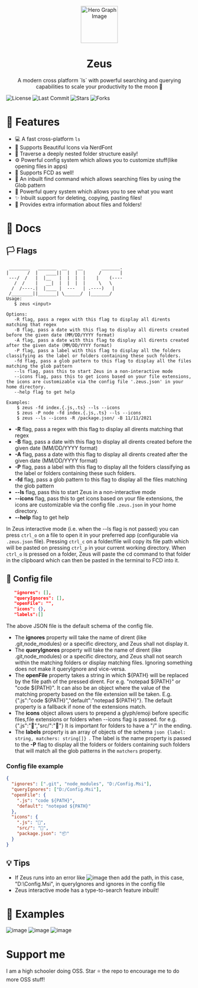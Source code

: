 <p align="center">
  <img width="100px" src="https://api.iconify.design/noto-v1:telescope.svg" align="center" alt="Hero Graph Image" />
  <h1 align="center">Zeus </h1>
  <p align="center"> A modern cross platform `ls` with powerful searching and querying capabilities to scale your productivity to the moon 🚀
  </p>
</p>

![License](https://img.shields.io/github/license/Borrus-sudo/Zeus?label=License)
![Last Commit](https://img.shields.io/github/last-commit/Borrus-sudo/Zeus?label=Last%20Commit)
![Stars](https://img.shields.io/github/stars/Borrus-sudo/Zeus)
![Forks](https://img.shields.io/github/forks/Borrus-sudo/Zeus)

# 🎩 Features

- 💻 A fast cross-platform `ls`
- 🎨 Supports Beautiful Icons via NerdFont
- 📁 Traverse a deeply nested folder structure easily!
- ⚙ Powerful config system which allows you to customize stuff(like opening files in apps)
- 💪 Supports FCD as well!
- 🔎 An inbuilt find command which allows searching files by using the Glob pattern
- 🧐 Powerful query system which allows you to see what you want
- ✨ Inbuilt support for deleting, copying, pasting files!
- 📄 Provides extra information about files and folders!

# 📃 Docs

## 🏳 Flags
```
 ________   _______  __    __       _______.
|       /  |   ____||  |  |  |     /       |
 ---/  /   |  |__   |  |  |  |    |    (----
   /  /    |   __|  |  |  |  |     \   \    
  /  /----.|  |____ |  ---   | .----)   |   
 /________||_______| \______/  |_______/            
Usage:
   $ zeus <input>

Options:
   -R flag, pass a regex with this flag to display all dirents matching that regex 
   -B flag, pass a date with this flag to display all dirents created before the given date (MM/DD/YYYY format)
   -A flag, pass a date with this flag to display all dirents created after the given date (MM/DD/YYYY format)
   -P flag, pass a label with this flag to display all the folders classifying as the label or folders containing these such folders.
   -fd flag, pass a glob pattern to this flag to display all the files matching the glob pattern
   --ls flag, pass this to start Zeus in a non-interactive mode
   --icons flag, pass this to get icons based on your file extensions, the icons are customizable via the config file '.zeus.json' in your home directory.
   --help flag to get help

Examples:
    $ zeus -fd index.{.js,.ts} --ls --icons
    $ zeus -P node -fd index.{.js,.ts} --ls --icons
    $ zeus --ls --icons -R /package.json/ -B 11/11/2021
```
- **-R** flag, pass a regex with this flag to display all dirents matching that regex
- **-B** flag, pass a date with this flag to display all dirents created before the given date (MM/DD/YYYY format)
- **-A** flag, pass a date with this flag to display all dirents created after the given date (MM/DD/YYYY format)
- **-P** flag, pass a label with this flag to display all the folders classifying as the label or folders containing these such folders.
- **-fd** flag, pass a glob pattern to this flag to display all the files matching the glob pattern
- **--ls** flag, pass this to start Zeus in a non-interactive mode
- **--icons** flag, pass this to get icons based on your file extensions, the icons are customizable via the config file `.zeus.json` in your home directory.
- **--help** flag to get help

In Zeus interactive mode (i.e. when the --ls flag is not passed) you can press `ctrl_o` on a file to open it in your preferred app (configurable via `.zeus.json` file). Pressing `ctrl_c` on a folder/file will copy its file path which will be pasted on pressing `ctrl_p` in your current working directory. When `ctrl_o` is pressed on a folder, Zeus will paste the cd command to that folder in the clipboard which can then be pasted in the terminal to FCD into it.

## 📁 Config file
```json
   "ignores": [],
   "queryIgnores": [],
   "openFile": "",
   "icons": {},
   "labels":[]
```

The above JSON file is the default schema of the config file.

- The **ignores** property will take the name of dirent (like .git,node_modules) or a specific directory, and Zeus shall not display it.
- The **queryIgnores** property will take the name of dirent (like .git,node_modules) or a specific directory, and Zeus shall not search within the matching folders or display matching files. Ignoring something does not make it queryIgnore and vice-versa.
- The **openFile** property takes a string in which ${PATH} will be replaced by the file path of the pressed dirent. For e.g. "notepad ${PATH}" or "code ${PATH}". It can also be an object where the value of the matching property based on the file extension will be taken. E.g. {".js":"code ${PATH}","default":"notepad ${PATH}"}. The default property is a fallback if none of the extensions match.
- The **icons** object allows users to prepend a glyph/emoji before specific files,file extensions or folders when --icons flag is passed. for e.g. {".js":"🎄","src/":"🎉"} It is important for folders to have a "/" in the ending.
- The **labels** property is an array of objects of the schema ```json {label: string, matchers: string[]} ```. The label is the name property is passed to the **-P** flag to display all the folders or folders containing such folders that will match all the glob patterns in the `matchers` property.

### Config file example
```json
{
  "ignores": [".git", "node_modules", "D:/Config.Msi"],
  "queryIgnores": ["D:/Config.Msi"],
  "openFile": {
    ".js": "code ${PATH}",
    "default": "notepad ${PATH}"
  },
  "icons": {
    ".js": "🎄",
    "src/": "🎉",
    "package.json": "📦"
  }
}
```

## 💡 Tips 
- If Zeus runs into an error like ![image](https://user-images.githubusercontent.com/58482194/140915256-eebd0428-194f-4caf-b2ea-e543e401fbe7.png) then add the path, in this case, "D:\Config.Msi", in queryIgnores and ignores in the config file
- Zeus interactive mode has a type-to-search feature inbuilt!

# 🧬 Examples
![image](https://user-images.githubusercontent.com/58482194/141297150-953e97b5-b127-40d7-a8f1-988faf689203.png)
![image](https://user-images.githubusercontent.com/58482194/141297291-742562d9-1ac1-4d67-b281-42bbe1cb2184.png)
![image](https://user-images.githubusercontent.com/58482194/141297423-62b80b82-32ea-4182-b5d4-5498ef7ebb01.png)

# Support me
I am a high schooler doing OSS. Star ⭐ the repo to encourage me to do more OSS stuff!
